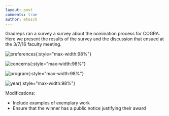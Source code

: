```yaml
---
layout: post
comments: true
author: etosch
---
```


Gradreps ran a survey a survey about the nomination process for COGRA. Here we present the results of the survey and the discussion that ensued at the 3/7/16 faculty meeting. 

![preferences]({{base.url}}/images/preferences.png){:style="max-width:98%"}


<!--break-->

![concerns]({{base.url}}/images/concerns.png){:style="max-width:98%"}

![program]({{base.url}}/images/program.png){:style="max-width:98%"}

![year]({{base.url}}/images/year.png){:style="max-width:98%"}


Modifications:

* Include examples of exemplary work
* Ensure that the winner has a public notice justifying their award
